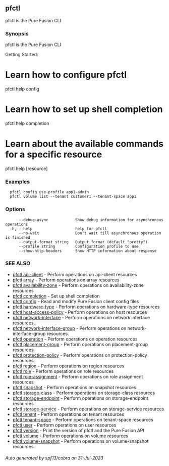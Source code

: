 ## pfctl

pfctl is the Pure Fusion CLI

### Synopsis

pfctl is the Pure Fusion CLI

Getting Started:
  # Learn how to configure pfctl
  pfctl help config

  # Learn how to set up shell completion
  pfctl help completion

  # Learn about the available commands for a specific resource
  pfctl help [resource]

### Examples

```
  pfctl config use-profile app1-admin
  pfctl volume list --tenant customer1 --tenant-space app1
```

### Options

```
      --debug-async            Show debug information for asynchronous operations
  -h, --help                   help for pfctl
      --no-wait                Don't wait till asynchronous operation is finished
      --output-format string   Output format (default "pretty")
      --profile string         Configuration profile to use
      --show-http-headers      Show HTTP information about response
```

### SEE ALSO

* [pfctl api-client](pfctl_api-client.md)	 - Perform operations on api-client resources
* [pfctl array](pfctl_array.md)	 - Perform operations on array resources
* [pfctl availability-zone](pfctl_availability-zone.md)	 - Perform operations on availability-zone resources
* [pfctl completion](pfctl_completion.md)	 - Set up shell completion
* [pfctl config](pfctl_config.md)	 - Read and modify Pure Fusion client config files
* [pfctl hardware-type](pfctl_hardware-type.md)	 - Perform operations on hardware-type resources
* [pfctl host-access-policy](pfctl_host-access-policy.md)	 - Perform operations on host resources
* [pfctl network-interface](pfctl_network-interface.md)	 - Perform operations on network interface resources.
* [pfctl network-interface-group](pfctl_network-interface-group.md)	 - Perform operations on network-interface-group resources.
* [pfctl operation](pfctl_operation.md)	 - Perform operations on operation resources
* [pfctl placement-group](pfctl_placement-group.md)	 - Perform operations on placement-group resources
* [pfctl protection-policy](pfctl_protection-policy.md)	 - Perform operations on protection-policy resources
* [pfctl region](pfctl_region.md)	 - Perform operations on region resources
* [pfctl role](pfctl_role.md)	 - Perform operations on role resources
* [pfctl role-assignment](pfctl_role-assignment.md)	 - Perform operations on role assignment resources
* [pfctl snapshot](pfctl_snapshot.md)	 - Perform operations on snapshot resources
* [pfctl storage-class](pfctl_storage-class.md)	 - Perform operations on storage-class resources
* [pfctl storage-endpoint](pfctl_storage-endpoint.md)	 - Perform operations on storage-endpoint resources
* [pfctl storage-service](pfctl_storage-service.md)	 - Perform operations on storage-service resources
* [pfctl tenant](pfctl_tenant.md)	 - Perform operations on tenant resources
* [pfctl tenant-space](pfctl_tenant-space.md)	 - Perform operations on tenant-space resources
* [pfctl user](pfctl_user.md)	 - Perform operations on user resources
* [pfctl version](pfctl_version.md)	 - Print the version of pfctl and the Pure Fusion API
* [pfctl volume](pfctl_volume.md)	 - Perform operations on volume resources
* [pfctl volume-snapshot](pfctl_volume-snapshot.md)	 - Perform operations on volume-snapshot resources

###### Auto generated by spf13/cobra on 31-Jul-2023
